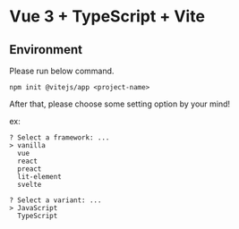 # Vue 3 + TypeScript + Vite

## Environment

Please run below command.

```shell
npm init @vitejs/app <project-name>
```

After that, please choose some setting option by your mind!

ex:

```shell
? Select a framework: ...
> vanilla
  vue
  react
  preact
  lit-element
  svelte

? Select a variant: ...
> JavaScript
  TypeScript
```
